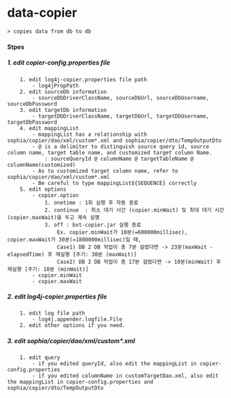 # data-copier
	> copies data from db to db

#### Stpes
##### 1. edit copier-config.properties file

		1. edit log4j-copier.properties file path
			- log4jPropPath 
		2. edit sourceDb information
			- sourceDbDriverClassName, sourceDbUrl, sourceDbUsername, sourceDbPassword
		3. edit targetDb information
			- targetDbDriverClassName, targetDbUrl, targetDbUsername, targetDbPassword	
		4. edit mappingList 
			- mappingList has a relationship with sophia/copier/dao/xml/custom*.xml and sophia/copier/dto/TempOutputDto
			- @ is a delimiter to distinguish source query id, source column name, target table name, and customized target column Name.
				: sourceQueryId @ columnName @ targetTableName @ columnName(customized)
			- As to customized target column name, refer to sophia/copier/dao/xml/custom*.xml
			- Be careful to type mappingList${SEQUENCE} correctly
		5. edit options
			- copier.option
				1. onetime : 1회 실행 후 자동 종료 
				2. continue  : 최소 대기 시간 (copier.minWait) 및 최대 대기 시간 (copier.maxWait)을 두고 계속 실행
				3. off : bxt-copier.jar 실행 종료
					Ex. copier.minWait가 10분(=600000millisec), copier.maxWait가 30분(=1800000millisec)일 때, 
					Case1) DB 2 DB 작업이 총 7분 걸렸다면 -> 23분(maxWait - elapsedTime) 후 재실행 [주기: 30분 (maxWait)]
					Case2) DB 2 DB 작업이 총 17분 걸렸다면 -> 10분(minWait) 후 재실행 [주기: 10분 (minWait)]
			- copier.minWait
			- copier.maxWait	
	
##### 2. edit log4j-copier.properties file

		1. edit log file path
			- log4j.appender.logfile.File
		2. edit other options if you need.
				
##### 3. edit sophia/copier/dao/xml/custom*.xml	

		1. edit query
			- if you edited queryId, also edit the mappingList in copier-config.properties
			- if you edited columnName in customTargetDao.xml, also edit the mappingList in copier-config.properties and sophia/copier/dto/TempOutputDto			
									